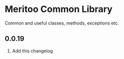 # Meritoo Common Library
Common and useful classes, methods, exceptions etc.

## 0.0.19

1. Add this changelog
